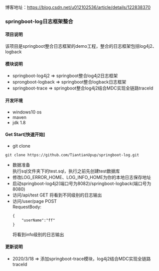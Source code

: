 博客地址：https://blog.csdn.net/u012102536/article/details/122838370


### springboot-log日志框架整合
#### 项目说明
该项目是springboot整合日志框架的demo工程，整合的日志框架包括log4j2、logback

#### 模块说明
- springboot-log4j2 => springboot整合log4j2日志框架
- sprongboot-logback => springboot整合logback日志框架
- springboot-trace => springboot整合log4j2结合MDC实现全链路traceId

#### 开发环境
- windows10 os
- maven
- jdk 1.8

#### Get Start[快速开始]
- git clone
```
git clone https://github.com/TiantianUpup/springboot-log.git
```
- 数据准备  
执行sql文件夹下的test.sql，执行之前先创建test数据库 
- 修改LOG_ERROR_HOME、LOG_INFO_HOME为你的本地日志保存地址
- 启动springboot-log4j2(端口号为8082)/springboot-logback(端口号为8080)
- 访问/api/test  GET
将看到不同级别的日志输出
- 访问/user/page POST  
RequestBody:
    ```
    {
        "userName":"ff"
    }
    ```
    将看到info级别的日志输出
    
#### 更新说明
- 2020/3/18 => 添加springboot-trace模块，log4j2结合MDC实现全链路traceId

